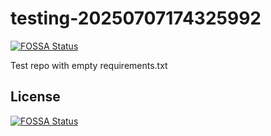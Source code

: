 # testing-20250707174325992
[![FOSSA Status](https://app.fossa.com/api/projects/git%2Bgithub.com%2Fkirogum%2Ftesting-20250707174325992.svg?type=shield)](https://app.fossa.com/projects/git%2Bgithub.com%2Fkirogum%2Ftesting-20250707174325992?ref=badge_shield)

Test repo with empty requirements.txt


## License
[![FOSSA Status](https://app.fossa.com/api/projects/git%2Bgithub.com%2Fkirogum%2Ftesting-20250707174325992.svg?type=large)](https://app.fossa.com/projects/git%2Bgithub.com%2Fkirogum%2Ftesting-20250707174325992?ref=badge_large)
